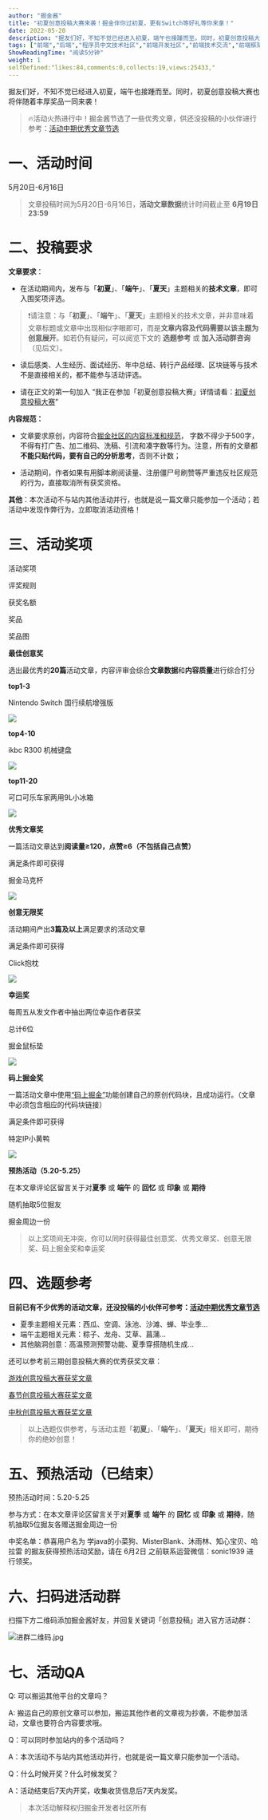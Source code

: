 ```yaml
---
author: "掘金酱"
title: "初夏创意投稿大赛来袭！掘金伴你过初夏，更有Switch等好礼等你来拿！"
date: 2022-05-20
description: "掘友们好，不知不觉已经进入初夏，端午也接踵而至。同时，初夏创意投稿大赛也将伴随着丰厚奖品一同来袭！掘金伴你过初夏，更有NS等好礼等你来拿！"
tags: ["前端","后端","程序员中文技术社区","前端开发社区","前端技术交流","前端框架教程","JavaScript 学习资源","CSS 技巧与最佳实践","HTML5 最新动态","前端工程师职业发展","开源前端项目","前端技术趋势"]
ShowReadingTime: "阅读5分钟"
weight: 1
selfDefined:"likes:84,comments:0,collects:19,views:25433,"
---
```

掘友们好，不知不觉已经进入初夏，端午也接踵而至。同时，初夏创意投稿大赛也将伴随着丰厚奖品一同来袭！

> 🔥活动火热进行中！掘金酱节选了一些优秀文章，供还没投稿的小伙伴进行参考：[活动中期优秀文章节选](https://juejin.cn/post/7104524040110358564 "https://juejin.cn/post/7104524040110358564")

一、活动时间
======

5月20日-6月16日

> 文章投稿时间为5月20日-6月16日，**活动文章数据**统计时间截止至 **6月19日 23:59**

二、投稿要求
======

**文章要求**：

*   在活动期间内，发布与「**初夏**」、「**端午**」、「**夏天**」主题相关的**技术文章**，即可入围奖项评选。

> ❗️请注意：与「**初夏**」、「**端午**」、「**夏天**」主题相关的技术文章，并非意味着文章标题或文章中出现相似字眼即可，而是**文章内容及代码需要以该主题为创意展开**。如若仍有疑问，可以阅览下文的 **选题参考** 或 **加入活动群咨询**（见后文）。

*   读后感类、人生经历、面试经历、年中总结、转行产品经理、区块链等与技术不是直接相关的，都不能参与活动评选。
    
*   请在正文的第一句加入 “我正在参加「初夏创意投稿大赛」详情请看：[初夏创意投稿大赛](https://juejin.cn/post/7099648833667203103 "https://juejin.cn/post/7099648833667203103")”
    

**内容规范：**

*   文章要求原创，内容符合[掘金社区的内容标准和规范](https://juejin.cn/book/6844733795329900551/section/6844733795380232199 "https://juejin.cn/book/6844733795329900551/section/6844733795380232199")， 字数不得少于500字，不得有打广告、加二维码、洗稿、引流和凑字数等行为。注意，所有的文章都**不能只贴代码，要有自己的分析思考**，否则不计数；

*   活动期间，作者如果有用脚本刷阅读量、注册僵尸号刷赞等严重违反社区规范的行为，直接取消所有获奖资格。

**其他**：本次活动不与站内其他活动并行，也就是说一篇文章只能参加一个活动；若活动中发现作弊行为，立即取消活动资格！

三、活动奖项
======

活动奖项

评奖规则

获奖名额

奖品

奖品图

**最佳创意奖**

选出最优秀的**20篇**活动文章，内容评审会综合**文章数据**和**内容质量**进行综合打分

**top1-3**

Nintendo Switch 国行续航增强版

![](/images/jueJin/f40db76207b045c.png)

**top4-10**

ikbc R300 机械键盘

![](/images/jueJin/27c5b778c62745f.png)

**top11-20**

可口可乐车家两用9L小冰箱

![](/images/jueJin/c4f62d7b2ebf4ef.png)

**优秀文章奖**

一篇活动文章达到**阅读量≥120，点赞≥6（不包括自己点赞）**

满足条件即可获得

掘金马克杯

![](/images/jueJin/33a207d39a3447e.png)

**创意无限奖**

活动期间产出**3篇及以上**满足要求的活动文章

满足条件即可获得

Click抱枕

![](/images/jueJin/1ff54ea952ed435.png)

**幸运奖**

每周五从发文作者中抽出两位幸运作者获奖

总计6位

掘金鼠标垫

![](/images/jueJin/fe6510aecadc47e.png)

**码上掘金奖**

一篇活动文章中使用[“码上掘金”](https://code.juejin.cn/ "https://code.juejin.cn/")功能创建自己的原创代码块，且成功运行。（文章中必须包含相应的代码块链接）

满足条件即可获得

特定IP小黄鸭

![](/images/jueJin/f3190c2f047f478.png)

**预热活动（5.20-5.25）**

在本文章评论区留言关于对**夏季** 或 **端午** 的 **回忆** 或 **印象** 或 **期待**

随机抽取5位掘友

掘金周边一份

> 以上奖项间无冲突，你可以同时获得最佳创意奖、优秀文章奖、创意无限奖、码上掘金奖和幸运奖

  

四、选题参考
======

**目前已有不少优秀的活动文章，还没投稿的小伙伴可参考：[活动中期优秀文章节选](https://juejin.cn/post/7104524040110358564 "https://juejin.cn/post/7104524040110358564")**

*   夏季主题相关元素：西瓜、空调、泳池、沙滩、蝉、毕业季...
*   端午主题相关元素：粽子、龙舟、艾草、菖蒲...
*   其他脑洞创意：高温预测预警功能、夏季穿搭随机生成...

还可以参考前三期创意投稿大赛的优秀获奖文章：

[游戏创意投稿大赛获奖文章](https://juejin.cn/post/7094167915141791774 "https://juejin.cn/post/7094167915141791774")

[春节创意投稿大赛获奖文章](https://juejin.cn/post/7064483168941768712 "https://juejin.cn/post/7064483168941768712")

[中秋创意投稿大赛获奖文章](https://juejin.cn/post/7012179391195119653 "https://juejin.cn/post/7012179391195119653")

> 以上选题仅供参考，与活动主题「**初夏**」、「**端午**」、「**夏天**」相关即可，期待你的绝妙创意！

  

五、预热活动（已结束）
===========

预热活动时间：5.20-5.25

参与方式：在本文章评论区留言关于对**夏季** 或 **端午** 的 **回忆** 或 **印象** 或 **期待**，随机抽取5位掘友各赠送掘金周边一份

中奖名单：恭喜用户名为 学java的小菜狗、MisterBlank、沐雨林、知心宝贝、哈拉雷 的掘友获得预热活动奖励，请在 6月2日 之前联系运营微信：sonic1939 进行领奖。

  

六、扫码进活动群
========

扫描下方二维码添加掘金酱好友，并回复关键词「创意投稿」进入官方活动群：

![进群二维码.jpg](/images/jueJin/4ddfc33abaa34b3.png)

七、活动QA
======

Q: 可以搬运其他平台的文章吗？

A: 搬运自己的原创文章可以参加，搬运其他作者的文章视为抄袭，不能参加活动，文章也要符合内容要求哦。

Q：可以同时参加站内的多个活动吗？

A：本次活动不与站内其他活动并行，也就是说一篇文章只能参加一个活动。

Q：什么时候开奖？什么时候发奖？

A：活动结束后7天内开奖，收集收货信息后7天内发奖。

> 本次活动解释权归掘金开发者社区所有